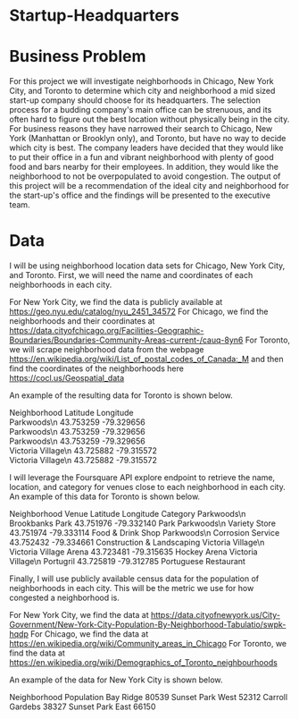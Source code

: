 # Startup-Headquarters

# Business Problem
For this project we will investigate neighborhoods in Chicago, New York City, and Toronto to determine which city and neighborhood a mid sized start-up company should choose for its headquarters. The selection process for a budding company's main office can be strenuous, and its often hard to figure out the best location without physically being in the city. For business reasons they have narrowed their search to Chicago, New York (Manhattan or Brooklyn only), and Toronto, but have no way to decide which city is best.  The company leaders have decided that they would like to put their office in a fun and vibrant neighborhood with plenty of good food and bars nearby for their employees. In addition, they would like the neighborhood to not be overpopulated to avoid congestion. The output of this project will be a recommendation of the ideal city and neighborhood for the start-up's office and the findings will be presented to the executive team.  

# Data
I will be using neighborhood location data sets for Chicago, New York City, and Toronto. First, we will need the name and coordinates of each neighborhoods in each city. 

For New York City, we find the data is publicly available at https://geo.nyu.edu/catalog/nyu_2451_34572
For Chicago, we find the neighborhoods and their coordinates at https://data.cityofchicago.org/Facilities-Geographic-Boundaries/Boundaries-Community-Areas-current-/cauq-8yn6 
For Toronto, we will scrape neighborhood data from the webpage https://en.wikipedia.org/wiki/List_of_postal_codes_of_Canada:_M and then find the coordinates of the neighborhoods here https://cocl.us/Geospatial_data

An example of the resulting data for Toronto is shown below.

Neighborhood	      Latitude	    Longitude	
Parkwoods\n	        43.753259	    -79.329656	
Parkwoods\n	        43.753259	    -79.329656	
Parkwoods\n	        43.753259	    -79.329656	
Victoria Village\n	43.725882	    -79.315572	
Victoria Village\n	43.725882	    -79.315572

I will leverage the Foursquare API explore endpoint to retrieve the name, location, and category for venues close to each neighborhood in each city. An example of this data for Toronto is shown below.

Neighborhood          Venue	                    Latitude      Longitude     Category
Parkwoods\n	          Brookbanks Park	          43.751976	    -79.332140	  Park
Parkwoods\n	        	Variety Store	            43.751974	    -79.333114	  Food & Drink Shop
Parkwoods\n	         	Corrosion Service	        43.752432	    -79.334661	  Construction & Landscaping
Victoria Village\n	  Victoria Village Arena	  43.723481	    -79.315635	  Hockey Arena
Victoria Village\n	  Portugril	                43.725819	    -79.312785	  Portuguese Restaurant

Finally, I will use publicly available census data for the population of neighborhoods in each city. This will be the metric we use for how congested a neighborhood is. 

For New York City, we find the data at https://data.cityofnewyork.us/City-Government/New-York-City-Population-By-Neighborhood-Tabulatio/swpk-hqdp 
For Chicago, we find the data at https://en.wikipedia.org/wiki/Community_areas_in_Chicago
For Toronto, we find the data at https://en.wikipedia.org/wiki/Demographics_of_Toronto_neighbourhoods

An example of the data for New York City is shown below.

Neighborhood      Population
Bay Ridge	        80539
Sunset Park West	52312
Carroll Gardebs	  38327
Sunset Park East	66150

